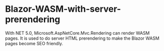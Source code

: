 # Blazor-WASM-with-server-prerendering
With NET 5.0, Microsoft.AspNetCore.Mvc.Rendering can render WASM pages. It is used to do server HTML prerendering to make the Blazor WASM pages become SEO friendly.
